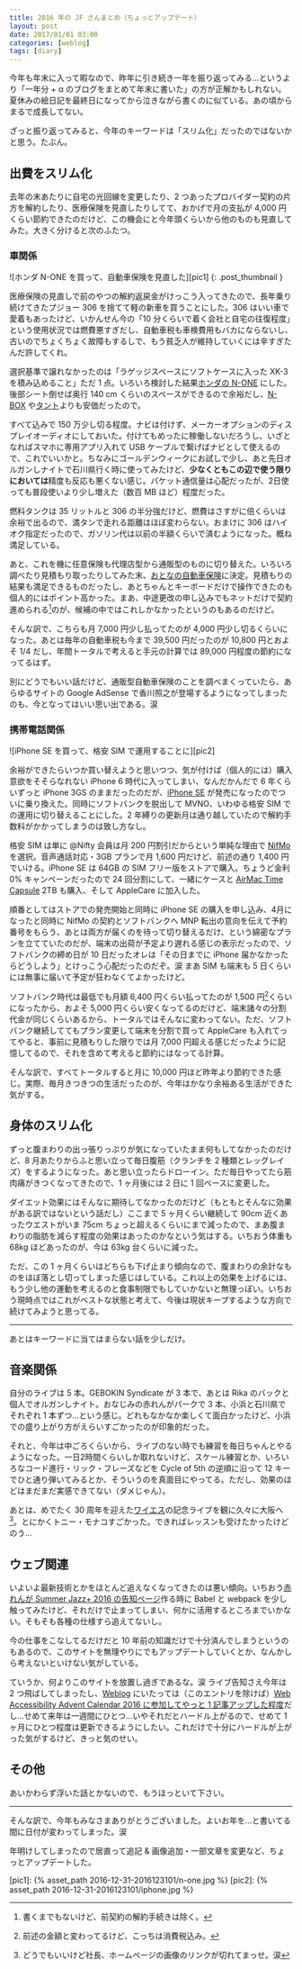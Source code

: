 ```yaml
---
title: 2016 年の JF さんまとめ（ちょっとアップデート）
layout: post
date: 2017/01/01 03:00
categories: [weblog]
tags: [diary]
---
```


今年も年末に入って暇なので、昨年に引き続き一年を振り返ってみる…というより「一年分 + α のブログをまとめて年末に書いた」の方が正解かもしれない。夏休みの絵日記を最終日になってから泣きながら書くのに似ている。あの頃からまるで成長してない。

<!-- more -->

ざっと振り返ってみると、今年のキーワードは「スリム化」だったのではないかと思う。たぶん。


出費をスリム化
--------------

去年の末あたりに自宅の光回線を変更したり、2 つあったプロバイダー契約の片方を解約したり、医療保険を見直したりしてて、おかげで月の支払が 4,000 円くらい節約できたのだけど、この機会にと今年頭くらいから他のものも見直してみた。大きく分けると次のふたつ。

### 車関係

![ホンダ N-ONE を買って、自動車保険を見直した][pic1]
{: .post_thumbnail }

医療保険の見直しで前のやつの解約返戻金がけっこう入ってきたので、長年乗り続けてきたプジョー 306 を捨てて軽の新車を買うことにした。306 はいい車で愛着もあったけど、いかんせん今の「10 分くらいで着く会社と自宅の往復程度」という使用状況では燃費悪すぎだし、自動車税も車検費用もバカにならないし、古いのでちょくちょく故障もするしで、もう貧乏人が維持していくには辛すぎたんだ許してくれ。

選択基準で譲れなかったのは「ラゲッジスペースにソフトケースに入った XK-3 を積み込めること」ただ 1 点。いろいろ検討した結果[ホンダの N-ONE][none] にした。後部シート倒せば奥行 140 cm くらいのスペースができるので余裕だし、[N-BOX][nbox] や[タント][tanto]よりも安価だったので。

すべて込みで 150 万少し切る程度。ナビは付けず、メーカーオプションのディスプレイオーディオにしておいた。付けてもめったに稼働しないだろうし、いざとなればスマホに専用アプリ入れて USB ケーブルで繋げばナビとして使えるので、これでいいかと。ちなみにゴールデンウィークにお試しで少し、あと先日オルガンしナイトで石川県行く時に使ってみたけど、**少なくともこの辺で使う限りにおいては**精度も反応も悪くない感じ。パケット通信量は心配だったが、2日使っても普段使いより少し増えた（数百 MB ほど）程度だった。

燃料タンクは 35 リットルと 306 の半分強だけど、燃費はさすがに倍くらいは余裕で出るので、満タンで走れる距離はほぼ変わらない。おまけに 306 はハイオク指定だったので、ガソリン代は以前の半額くらいで済むようになった。概ね満足している。

あと、これを機に任意保険も代理店型から通販型のものに切り替えた。いろいろ調べたり見積もり取ったりしてみた末、[おとなの自動車保険][otona]に決定。見積もりの結果も満足できるものだったし、あとちゃんとキーボードだけで操作できたのも個人的にはポイント高かった。まあ、中途更改の申し込みでもネットだけで契約進められる[^1]のが、候補の中ではこれしかなかったというのもあるのだけど。

そんな訳で、こちらも月 7,000 円少し払ってたのが 4,000 円少し切るくらいになった。あとは毎年の自動車税も今まで 39,500 円だったのが 10,800 円とおよそ 1/4 だし、年間トータルで考えると手元の計算では 89,000 円程度の節約になってるはず。

別にどうでもいい話だけど、通販型自動車保険のことを調べまくっていたら、あらゆるサイトの Google AdSense で香川照之が登場するようになってしまったのも、今となってはいい思い出である。涙

### 携帯電話関係

![iPhone SE を買って、格安 SIM で運用することに][pic2]

余裕ができたらいつか買い替えようと思いつつ、気が付けば（個人的には）購入意欲をそそらなれない iPhone 6 時代に入ってしまい、なんだかんだで 6 年くらいずっと iPhone 3GS のままだったのだが、[iPhone SE][se] が発売になったのでついに乗り換えた。同時にソフトバンクを脱出して MVNO、いわゆる格安 SIM での運用に切り替えることにした。2 年縛りの更新月は通り越していたので解約手数料がかかってしまうのは致し方なし。

格安 SIM は単に @Nifty 会員は月 200 円割引だからという単純な理由で [NifMo][] を選択。音声通話対応・3GB プランで月 1,600 円だけど、前述の通り 1,400 円でいける。iPhone SE は 64GB の SIM フリー版をストアで購入。ちょうど金利 0% キャンペーンだったので 24 回分割にして、一緒にケースと [AirMac Time Capsule][airmac] 2TB も購入、そして AppleCare に加入した。

順番としてはストアでの発売開始と同時に iPhone SE の購入を申し込み、4月になったと同時に NifMo の契約とソフトバンクへ MNP 転出の意向を伝えて予約番号をもらう、あとは両方が届くのを待って切り替えるだけ、という綿密なプランを立てていたのだが、端末の出荷が予定より遅れる感じの表示だったので、ソフトバンクの締め日が 10 日だったオレは「その日までに iPhone 届かなかったらどうしよう」とけっこう心配だったのだぞ。涙 まあ SIM も端末も 5 日くらいには無事に届いて予定が狂わなくてよかったけど。

ソフトバンク時代は最低でも月額 6,400 円くらい払ってたのが 1,500 円[^2]くらいになったから、およそ 5,000 円くらい安くなってるのだけど、端末諸々の分割代金が同じくらいあるから、トータルではそんなに変わってない。ただ、ソフトバンク継続しててもプラン変更して端末を分割で買って AppleCare も入れてってやると、事前に見積もりした限りでは月 7,000 円超える感じだったように記憶してるので、それを含めて考えると節約にはなってる計算。

そんな訳で、すべてトータルすると月に 10,000 円ほど昨年より節約できた感じ。実際、毎月きつきつの生活だったのが、今年はかなり余裕ある生活ができた気がする。


身体のスリム化
--------------

ずっと腹まわりの出っ張りっぷりが気になっていたまま何もしてなかったのだけど、8 月あたりからふと思い立って毎日腹筋（クランチを 2 種類とレッグレイズ）をするようになった。あと思い立ったらドローイン。ただ毎日やってたら筋肉痛がきつくなってきたので、1 ヶ月後には 2 日に 1 回ペースに変更した。

ダイエット効果にはそんなに期待してなかったのだけど（もともとそんなに効果がある訳ではないという話だし）ここまで 5 ヶ月くらい継続して 90cm 近くあったウエストがいま 75cm ちょっと超えるくらいにまで減ったので、まあ腹まわりの脂肪を減らす程度の効果はあったのかなという気はする。いちおう体重も 68kg ほどあったのが、今は 63kg 台くらいに減った。

ただ、この 1 ヶ月くらいはどちらも下げ止まり傾向なので、腹まわりの余計なものをほぼ落とし切ってしまった感じはしている。これ以上の効果を上げるには、もう少し他の運動を考えるのと食事制限でもしていかないと無理っぽい。いちおう現時点ではこれがベストな状態と考えて、今後は現状キープするような方向で続けてみようと思ってる。

- - - - -

あとはキーワードに当てはまらない話を少しだけ。


音楽関係
--------

自分のライブは 5 本。GEBOKIN Syndicate が 3 本で、あとは Rika のバックと個人でオルガンしナイト。おなじみの赤れんがパークで 3 本、小浜と石川県でそれぞれ 1 本ずつ…という感じ。どれもなかなか楽しくて面白かったけど、小浜での盛り上がり方がえらいすごかったのが印象的だった。

それと、今年は中ごろくらいから、ライブのない時でも練習を毎日ちゃんとやるようになった。一日2時間くらいしか取れないけど、スケール練習とか、いろいろなコード進行・リック・フレーズなどを Cycle of 5th の逆順に沿って 12 キーでひと通り弾いてみるとか、そういうのを真面目にやってる。ただし、効果のほどはまだまだ実感できてない（ダメじゃん）。

あとは、めでたく 30 周年を迎えた[ワイエス][ys]の記念ライブを観に久々に大阪へ[^3]。とにかくトニー・モナコすごかった。できればレッスンも受けたかったけどのう…


ウェブ関連
----------

いよいよ最新技術とかをほとんど追えなくなってきたのは悪い傾向。いちおう[赤れんが Summer Jazz+ 2016 の告知ページ][sj2016]作る時に Babel と webpack を少し触ってみたけど、それだけで止まってしまい、何かに活用するところまでいかない。そもそも各種の仕様すら追えてないし。

今の仕事をこなしてるだけだと 10 年前の知識だけで十分済んでしまうというのもあるので、このサイトを無理やりにでもアップデートしていくとか、なんかしら考えないといけない気がしている。

ていうか、何よりこのサイトを放置し過ぎであるな。涙 ライブ告知さえ今年は 2 つ飛ばしてしまったし、[Weblog][] にいたっては（このエントリを除けば）[Web Accessibility Advent Calendar 2016 に参加してやっと 1 記事アップした程度][waac]だし…せめて来年は一週間にひとつ…いやそれだとハードル上がるので、せめて 1 ヶ月にひとつ程度は更新できるようにしたい。これだけで十分にハードルが上がった気がするけど、きっと気のせい。


その他
------

あいかわらず浮いた話とかないので、もうほっといて下さい。

- - - - -

そんな訳で、今年もみなさまありがとうございました。よいお年を…と書いてる間に日付が変わってしまった。涙

年明けしてしまったので居直って追記 & 画像追加・一部文章を変更など、ちょっとアップデートした。

[none]:   http://www.honda.co.jp/N-ONE/
[nbox]:   http://www.honda.co.jp/Nbox/
[tanto]:  http://www.daihatsu.co.jp/lineup/tanto/
[otona]:  http://www.ins-saison.co.jp/otona/
[se]:     https://www.apple.com/jp/iphone-se/
[NifMo]:  http://nifmo.nifty.com/
[airmac]: https://www.apple.com/jp/airmac-time-capsule/
[ys]:     http://www.ys-co.org/
[sj2016]: http://www.akarengajazz.com/summerplus/
[Weblog]: http://jeffreyfrancesco.org/weblog/
[waac]:   http://jeffreyfrancesco.org/weblog/2016120501/

[^1]: 書くまでもないけど、前契約の解約手続きは除く。
[^2]: 前述の金額と変わってるけど、こっちは消費税込み。
[^3]: どうでもいいけど社長、ホームページの画像のリンクが切れてまっせ。涙

[pic1]: {% asset_path 2016-12-31-2016123101/n-one.jpg %}
[pic2]: {% asset_path 2016-12-31-2016123101/iphone.jpg %}
